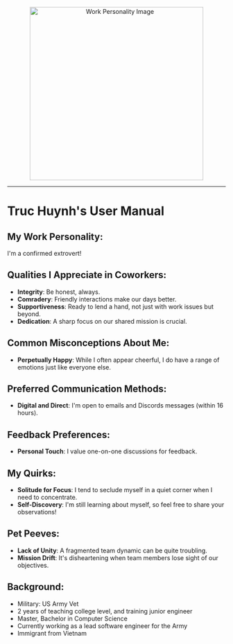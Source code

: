 <p align="center">
    <img src="./images/profile.png" alt="Work Personality Image" width="400" />
</p>


---

# Truc Huynh's User Manual

## My Work Personality:

I'm a confirmed extrovert!

## Qualities I Appreciate in Coworkers:

- **Integrity**: Be honest, always.
- **Comradery**: Friendly interactions make our days better.
- **Supportiveness**: Ready to lend a hand, not just with work issues but beyond.
- **Dedication**: A sharp focus on our shared mission is crucial.

## Common Misconceptions About Me:

- **Perpetually Happy**: While I often appear cheerful, I do have a range of emotions just like everyone else.

## Preferred Communication Methods:

- **Digital and Direct**: I'm open to emails and Discords messages (within 16 hours).

## Feedback Preferences:

- **Personal Touch**: I value one-on-one discussions for feedback.

## My Quirks:

- **Solitude for Focus**: I tend to seclude myself in a quiet corner when I need to concentrate.
- **Self-Discovery**: I'm still learning about myself, so feel free to share your observations!

## Pet Peeves:

- **Lack of Unity**: A fragmented team dynamic can be quite troubling.
- **Mission Drift**: It's disheartening when team members lose sight of our objectives.

## Background:

- Military: US Army Vet
- 2 years of teaching college level, and training junior engineer
- Master, Bachelor in Computer Science
- Currently working as a lead software engineer for the Army
- Immigrant from Vietnam